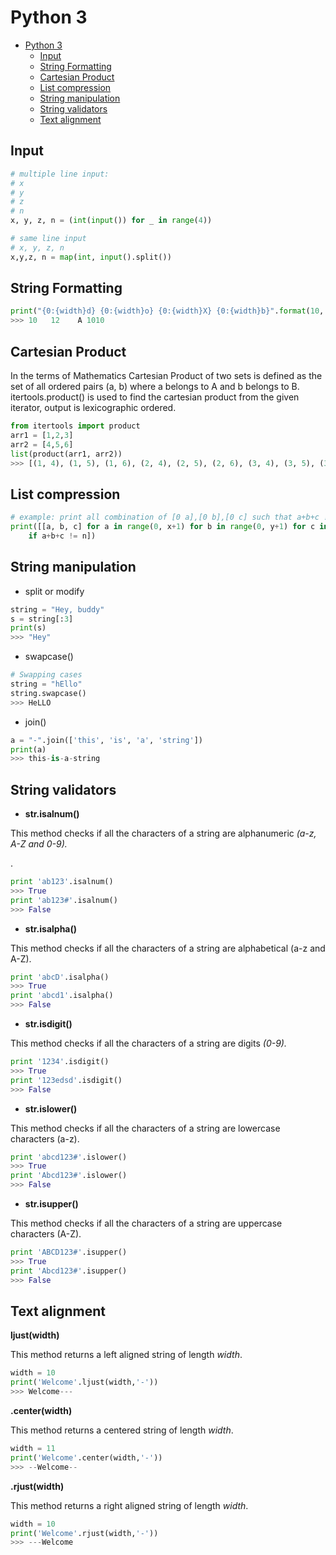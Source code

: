 # Python 3
- [Python 3](#python-3)
  - [Input](#input)
  - [String Formatting](#string-formatting)
  - [Cartesian Product](#cartesian-product)
  - [List compression](#list-compression)
  - [String manipulation](#string-manipulation)
  - [String validators](#string-validators)
  - [Text alignment](#text-alignment)
## Input

```python
# multiple line input:
# x
# y
# z
# n
x, y, z, n = (int(input()) for _ in range(4))

# same line input
# x, y, z, n
x,y,z, n = map(int, input().split())
```

## String Formatting

```python
print("{0:{width}d} {0:{width}o} {0:{width}X} {0:{width}b}".format(10, width = 4))
>>> 10   12    A 1010
```

## Cartesian Product

In the terms of Mathematics Cartesian Product of two sets is defined as the set of all ordered pairs (a, b) where a belongs to A and b belongs to B. itertools.product() is used to find the cartesian product from the given iterator, output is lexicographic ordered.

```python
from itertools import product
arr1 = [1,2,3]
arr2 = [4,5,6]
list(product(arr1, arr2))
>>> [(1, 4), (1, 5), (1, 6), (2, 4), (2, 5), (2, 6), (3, 4), (3, 5), (3, 6)]
```

## List compression

```python
# example: print all combination of [0 a],[0 b],[0 c] such that a+b+c != n
print([[a, b, c] for a in range(0, x+1) for b in range(0, y+1) for c in range(0, z+1)
    if a+b+c != n])
```

## String manipulation

- split or modify

```python
string = "Hey, buddy"
s = string[:3]
print(s)
>>> "Hey"
```

- swapcase()

```python
# Swapping cases
string = "hEllo"
string.swapcase()
>>> HeLLO
```

- join()

```python
a = "-".join(['this', 'is', 'a', 'string'])
print(a)
>>> this-is-a-string
```

## String validators

- **str.isalnum()**

This method checks if all the characters of a string are alphanumeric *(a-z, A-Z and 0-9).*

.

```python
print 'ab123'.isalnum()
>>> True
print 'ab123#'.isalnum()
>>> False
```

- **str.isalpha()**

This method checks if all the characters of a string are alphabetical (a-z and A-Z).

```python
print 'abcD'.isalpha()
>>> True
print 'abcd1'.isalpha()
>>> False
```

- **str.isdigit()**

This method checks if all the characters of a string are digits *(0-9).*

```python
print '1234'.isdigit()
>>> True
print '123edsd'.isdigit()
>>> False
```

- **str.islower()**

This method checks if all the characters of a string are lowercase characters (a-z).

```python
print 'abcd123#'.islower()
>>> True
print 'Abcd123#'.islower()
>>> False
```

- **str.isupper()**

This method checks if all the characters of a string are uppercase characters (A-Z).

```python
print 'ABCD123#'.isupper()
>>> True
print 'Abcd123#'.isupper()
>>> False
```

## Text alignment

**ljust(width)**

This method returns a left aligned string of length *width*.

```python
width = 10
print('Welcome'.ljust(width,'-'))
>>> Welcome---
```

**.center(width)**

This method returns a centered string of length *width*.

```python
width = 11
print('Welcome'.center(width,'-'))
>>> --Welcome--
```

**.rjust(width)**

This method returns a right aligned string of length *width*.

```python
width = 10
print('Welcome'.rjust(width,'-'))
>>> ---Welcome
```